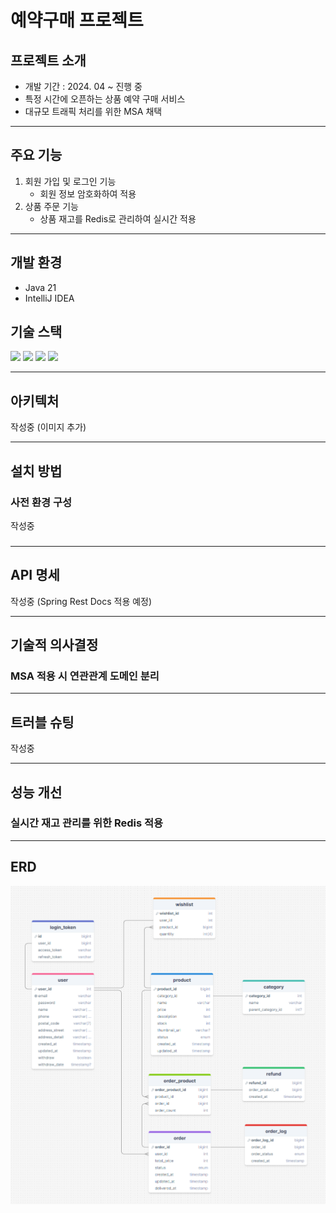 # 예약구매 프로젝트
## 프로젝트 소개
- 개발 기간 : 2024. 04 ~ 진행 중
- 특정 시간에 오픈하는 상품 예약 구매 서비스
- 대규모 트래픽 처리를 위한 MSA 채택

---

## 주요 기능
1. 회원 가입 및 로그인 기능
   - 회원 정보 암호화하여 적용
2. 상품 주문 기능
   - 상품 재고를 Redis로 관리하여 실시간 적용

---

## 개발 환경
- Java 21
- IntelliJ IDEA

## 기술 스택
<img src="https://img.shields.io/badge/spring%20boot-6DB33F?style=for-the-badge&logo=springboot&logoColor=white"/>
<img src="https://img.shields.io/badge/redis-DC382D?style=for-the-badge&logo=redis&logoColor=white"/>
<img src="https://img.shields.io/badge/mariaDB-003545?style=for-the-badge&logo=mariaDB&logoColor=white"> 
<img src="https://img.shields.io/badge/JPA/hibernate-59666C?style=for-the-badge&logo=hibernate&logoColor=white">

---

## 아키텍처
작성중 (이미지 추가)

---

## 설치 방법
### 사전 환경 구성
작성중
### 

---

## API 명세
작성중 (Spring Rest Docs 적용 예정)

---

## 기술적 의사결정
### MSA 적용 시 연관관계 도메인 분리


---

## 트러블 슈팅
작성중

---

## 성능 개선
### 실시간 재고 관리를 위한 Redis 적용


---

## ERD
![img.png](images/img.png)
